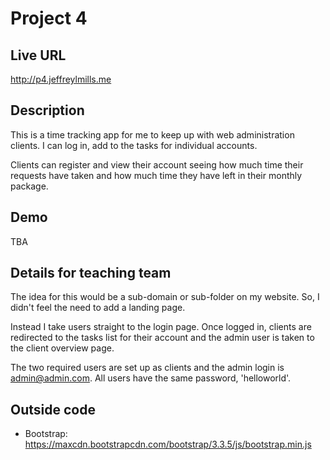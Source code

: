 # Project 4

## Live URL
<http://p4.jeffreylmills.me>



## Description
This is a time tracking app for me to keep up with web administration clients. I can log in, add to the tasks for individual accounts.

Clients can register and view their account seeing how much time their requests have taken and how much time they have left in their monthly package.



## Demo
TBA



## Details for teaching team
The idea for this would be a sub-domain or sub-folder on my website. So, I didn't feel the need to add a landing page.

Instead I take users straight to the login page. Once logged in, clients are redirected to the tasks list for their account and the admin user is taken to the client overview page.

The two required users are set up as clients and the admin login is admin@admin.com. All users have the same password, 'helloworld'.



## Outside code
* Bootstrap: https://maxcdn.bootstrapcdn.com/bootstrap/3.3.5/js/bootstrap.min.js